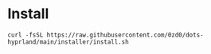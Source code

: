 # Install

```shell
curl -fsSL https://raw.githubusercontent.com/0zd0/dots-hyprland/main/installer/install.sh
```
